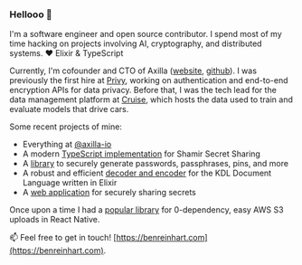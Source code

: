 ### Hellooo 👋

I'm a software engineer and open source contributor. I spend most of my time hacking on projects involving AI, cryptography, and distributed systems. ❤️ Elixir & TypeScript

Currently, I'm cofounder and CTO of Axilla ([website](https://axilla.io), [github](https://github.com/axilla-io)). I was previously the first hire at [Privy](https://privy.io), working on authentication and end-to-end encryption APIs for data privacy. Before that, I was the tech lead for the data management platform at [Cruise](https://getcruise.com), which hosts the data used to train and evaluate models that drive cars.

Some recent projects of mine:

* Everything at [@axilla-io](https://github.com/axilla-io)
* A modern [TypeScript implementation](https://github.com/privy-io/shamir-secret-sharing) for Shamir Secret Sharing
* A [library](https://github.com/benjreinhart/secure-password-utilities) to securely generate passwords, passphrases, pins, and more
* A robust and efficient [decoder and encoder](https://github.com/benjreinhart/ex_kdl) for the KDL Document Language written in Elixir
* A [web application](https://github.com/benjreinhart/rayven) for securely sharing secrets

Once upon a time I had a [popular library](https://github.com/benjreinhart/react-native-aws3) for 0-dependency, easy AWS S3 uploads in React Native.

📫 Feel free to get in touch! [https://benreinhart.com](https://benreinhart.com).
